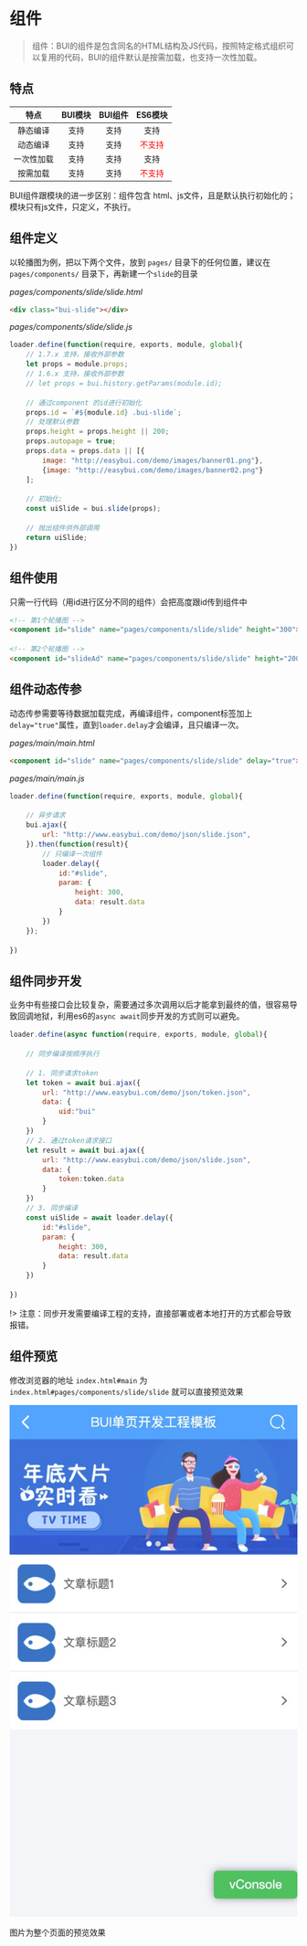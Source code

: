 # 组件

> 组件：BUI的组件是包含同名的HTML结构及JS代码，按照特定格式组织可以复用的代码，BUI的组件默认是按需加载，也支持一次性加载。

## 特点

| 特点                | BUI模块           | BUI组件     |  ES6模块     
|:--------------------:|:---------------:|:---------------:|:---------------:|
| 静态编译  |       支持      | 支持      |   支持  
| 动态编译  |       支持      | 支持      |   <span style="color:red">不支持</span>  
| 一次性加载  |       支持      | 支持      |   支持  
| 按需加载  |       支持      | 支持      |   <span style="color:red">不支持</span>    

BUI组件跟模块的进一步区别：组件包含 html、js文件，且是默认执行初始化的；模块只有js文件，只定义，不执行。


## 组件定义

以轮播图为例，把以下两个文件，放到 `pages/` 目录下的任何位置，建议在 `pages/components/` 目录下，再新建一个`slide`的目录

*pages/components/slide/slide.html*

```html
<div class="bui-slide"></div>
```

*pages/components/slide/slide.js*

```js
loader.define(function(require, exports, module, global){
    // 1.7.x 支持，接收外部参数
    let props = module.props;
    // 1.6.x 支持，接收外部参数
    // let props = bui.history.getParams(module.id);

    // 通过component 的id进行初始化
    props.id = `#${module.id} .bui-slide`;
    // 处理默认参数
    props.height = props.height || 200;
    props.autopage = true;
    props.data = props.data || [{
        image: "http://easybui.com/demo/images/banner01.png"},
        {image: "http://easybui.com/demo/images/banner02.png"}
    ];

    // 初始化:
    const uiSlide = bui.slide(props);

    // 抛出组件供外部调用
    return uiSlide;
})
```

## 组件使用

只需一行代码（用id进行区分不同的组件）会把高度跟id传到组件中

```html
<!-- 第1个轮播图 -->
<component id="slide" name="pages/components/slide/slide" height="300"></component>

<!-- 第2个轮播图 -->
<component id="slideAd" name="pages/components/slide/slide" height="200"></component>
```

## 组件动态传参

动态传参需要等待数据加载完成，再编译组件，component标签加上`delay="true"`属性，直到`loader.delay`才会编译，且只编译一次。

*pages/main/main.html*

```html
<component id="slide" name="pages/components/slide/slide" delay="true"></component>
```

*pages/main/main.js*

```js
loader.define(function(require, exports, module, global){

    // 异步请求
    bui.ajax({
        url: "http://www.easybui.com/demo/json/slide.json",
    }).then(function(result){
        // 只编译一次组件
        loader.delay({
            id:"#slide",
            param: {
                height: 300,
                data: result.data
            }
        })
    });

})
```

## 组件同步开发

业务中有些接口会比较复杂，需要通过多次调用以后才能拿到最终的值，很容易导致回调地狱，利用es6的`async await`同步开发的方式则可以避免。

```js
loader.define(async function(require, exports, module, global){

    // 同步编译按顺序执行

    // 1. 同步请求token
    let token = await bui.ajax({
        url: "http://www.easybui.com/demo/json/token.json",
        data: {
            uid:"bui"
        }
    })
    // 2. 通过token请求接口
    let result = await bui.ajax({
        url: "http://www.easybui.com/demo/json/slide.json",
        data: {
            token:token.data
        }
    })
    // 3. 同步编译
    const uiSlide = await loader.delay({
        id:"#slide",
        param: {
            height: 300,
            data: result.data
        }
    })

})
```

!> 注意：同步开发需要编译工程的支持，直接部署或者本地打开的方式都会导致报错。

## 组件预览

修改浏览器的地址 `index.html#main` 为 `index.html#pages/components/slide/slide` 就可以直接预览效果

![预览图](../static/images/template/main.jpg)

图片为整个页面的预览效果
